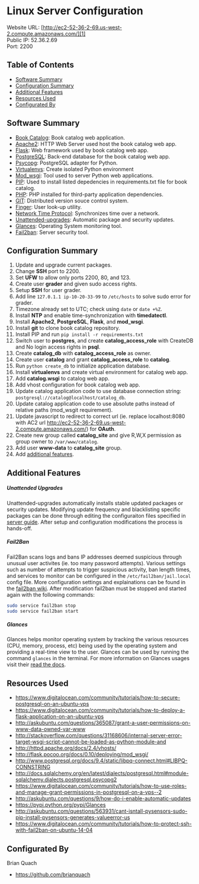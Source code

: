 # Linux Server Configuration

Website URL: [http://ec2-52-36-2-69.us-west-2.compute.amazonaws.com/][1]  
Public IP: 52.36.2.69  
Port: 2200

## Table of Contents

* [Software Summary](#Software-summary)
* [Configuration Summary](#configuration-summary)
* [Additional Features](#additional-features)
* [Resources Used](#resources-used)
* [Configurated By](#configurated-by)

## Software Summary

* [Book Catalog](https://github.com/brianquach/udacity-nano-fullstack-catalog): Book catalog web application.
* [Apache2](https://httpd.apache.org/): HTTP Web Server used host the book catalog web app.
* [Flask](http://flask.pocoo.org/): Web framework used by book catalog web app.
* [PostgreSQL](https://www.postgresql.org/): Back-end database for the book catalog web app.
* [Psycopg](http://initd.org/psycopg/): PostgreSQL adapter for Python.
* [Virtualenvs](http://docs.python-guide.org/en/latest/dev/virtualenvs/): Create isolated Python environment
* [Mod_wsgi](http://flask.pocoo.org/docs/0.11/deploying/mod_wsgi/): Tool used to server Python web applications.
* [PIP](https://pip.pypa.io/en/stable/quickstart/): Used to install listed depedencies in requirements.txt file for book catalog.
* [PHP](http://php.net): PHP installed for third-party application dependencies.
* [GIT](https://git-scm.com/): Distributed version souce control system.
* [Finger](http://www.unix.com/man-page/freebsd/1/finger/): User look-up utility.
* [Network Time Protocol](http://www.ntp.org/): Synchronizes time over a network.
* [Unattended-upgrades](https://help.ubuntu.com/lts/serverguide/automatic-updates.html): Automatic package and security updates.
* [Glances](https://nicolargo.github.io/glances/): Operating System monitoring tool.
* [Fail2ban](http://www.fail2ban.org/wiki/index.php/Main_Page): Server security tool.

## Configuration Summary

1. Update and upgrade current packages.
2. Change **SSH** port to 2200.
3. Set **UFW** to allow only ports 2200, 80, and 123.
4. Create user **grader** and given sudo access rights.
5. Setup **SSH** for user grader.
6. Add line `127.0.1.1 ip-10-20-33-99` to `/etc/hosts` to solve sudo error for grader.
7. Timezone already set to UTC; check using `date` or `date +%Z`.
8. Install **NTP** and enable time-synchronization with **timedatectl**.
9. Install **Apache2**, **PostgreSQL**, **Flask**, and **mod_wsgi**.
10. Install **git** to clone book catalog repository.
11. Install PIP and run `pip install -r requirements.txt`
12. Switch user to **postgres**, and create **catalog_access_role** with CreateDB and No login access rights in **psql**.
13. Create **catalog_db** with **catalog_access_role** as owner.
14. Create user **catalog** and grant **catalog_access_role** to **catalog**.
15. Run `python create_db` to initialize application database.
16. Install **virtualenvs** and create virtual environment for catalog web app.
17. Add **catalog.wsgi** to catalog web app.
18. Add vhost configuration for book catalog web app.
19. Update catalog application code to use database connection string: `postgresql://catalog@localhost/catalog_db`.
20. Update catalog application code to use absolute paths instead of relative paths (mod_wsgit requirement).
21. Update javascript to redirect to correct url (ie. replace localhost:8080 with AC2 url http://ec2-52-36-2-69.us-west-2.compute.amazonaws.com/) for **OAuth**.
22. Create new group called **catalog_site** and give R,W,X permission as group owner to `/var/www/catalog`.
23. Add user **www-data** to **catalog_site** group.
24. Add [additional features](#additional-features).

## Additional Features

##### Unattended Upgrades
Unattended-upgrades automatically installs stable updated packages or security updates. Modifying update frequency and blacklisting specific packages can be done through editing the configuraiton files specified in [server guide][3]. After setup and configuration modifications the process is hands-off.

##### Fail2Ban
Fail2Ban scans logs and bans IP addresses deemed suspicious through unusual user activites (ie. too many password attempts). Various settings such as number of attempts to trigger suspicious activity, ban length times, and services to monitor can be configured in the `/etc/fail2ban/jail.local` config file. More configuration settings and explainations can be found in the [fail2ban wiki][5]. After modification fail2ban must be stopped and started again with the following commands:
```sh
sudo service fail2ban stop
sudo service fail2ban start
```

##### Glances
Glances helps monitor operating system by tracking the various resources (CPU, memory, process, etc) being used by the operating system and providing a real-time view to the user. Glances can be used by running the command `glances` in the terminal. For more information on Glances usages visit their [read the docs][4].

## Resources Used

- https://www.digitalocean.com/community/tutorials/how-to-secure-postgresql-on-an-ubuntu-vps
- https://www.digitalocean.com/community/tutorials/how-to-deploy-a-flask-application-on-an-ubuntu-vps
- http://askubuntu.com/questions/365087/grant-a-user-permissions-on-www-data-owned-var-www
- http://stackoverflow.com/questions/31168606/internal-server-error-target-wsgi-script-cannot-be-loaded-as-python-module-and
- http://httpd.apache.org/docs/2.4/vhosts/
- http://flask.pocoo.org/docs/0.10/deploying/mod_wsgi/
- http://www.postgresql.org/docs/9.4/static/libpq-connect.html#LIBPQ-CONNSTRING
- http://docs.sqlalchemy.org/en/latest/dialects/postgresql.html#module-sqlalchemy.dialects.postgresql.psycopg2
- https://www.digitalocean.com/community/tutorials/how-to-use-roles-and-manage-grant-permissions-in-postgresql-on-a-vps--2
- http://askubuntu.com/questions/9/how-do-i-enable-automatic-updates
- https://pypi.python.org/pypi/Glances
- http://askubuntu.com/questions/563931/cant-isntall-pysensors-sudo-pip-install-pysensors-generates-valueerror-us
- https://www.digitalocean.com/community/tutorials/how-to-protect-ssh-with-fail2ban-on-ubuntu-14-04

## Configurated By

Brian Quach
* <https://github.com/brianquach>

[1]: http://ec2-52-36-2-69.us-west-2.compute.amazonaws.com/ "Brian Quach Book Catalog Web App"
[2]: https://help.ubuntu.com/lts/serverguide/NTP.html "Ubuntu NTP Server Guide"
[3]: https://help.ubuntu.com/lts/serverguide/automatic-updates.html "Unattended Upgrades Server Guide"
[4]: http://glances.readthedocs.io/en/latest/ "Glances Read The Docs"
[5]: http://www.fail2ban.org/wiki/index.php/MANUAL_0_8 "Fail2ban Wiki"